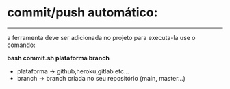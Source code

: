 # commit/push automático:
<hr>
<p>
a ferramenta deve ser adicionada no projeto para executa-la use o comando:

</p>
<p><b>bash commit.sh plataforma branch</b></p>
<ul>
    <li>
    plataforma -> github,heroku,gitlab etc...
    </li>
    <li>
    branch -> branch criada no seu repositório (main, master...)
    </li>
</ul>
